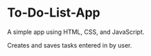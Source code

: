# To-Do-List-App

A simple app using HTML, CSS, and JavaScript.
<br>

Creates and saves tasks entered in by user.
